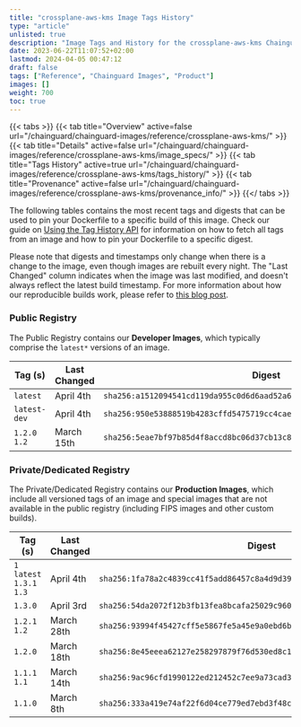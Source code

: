 ```yaml
---
title: "crossplane-aws-kms Image Tags History"
type: "article"
unlisted: true
description: "Image Tags and History for the crossplane-aws-kms Chainguard Image"
date: 2023-06-22T11:07:52+02:00
lastmod: 2024-04-05 00:47:12
draft: false
tags: ["Reference", "Chainguard Images", "Product"]
images: []
weight: 700
toc: true
---
```


{{< tabs >}}
{{< tab title="Overview" active=false url="/chainguard/chainguard-images/reference/crossplane-aws-kms/" >}}
{{< tab title="Details" active=false url="/chainguard/chainguard-images/reference/crossplane-aws-kms/image_specs/" >}}
{{< tab title="Tags History" active=true url="/chainguard/chainguard-images/reference/crossplane-aws-kms/tags_history/" >}}
{{< tab title="Provenance" active=false url="/chainguard/chainguard-images/reference/crossplane-aws-kms/provenance_info/" >}}
{{</ tabs >}}

The following tables contains the most recent tags and digests that can be used to pin your Dockerfile to a specific build of this image. Check our guide on [Using the Tag History API](/chainguard/chainguard-images/using-the-tag-history-api/) for information on how to fetch all tags from an image and how to pin your Dockerfile to a specific digest.

Please note that digests and timestamps only change when there is a change to the image, even though images are rebuilt every night. The "Last Changed" column indicates when the image was last modified, and doesn't always reflect the latest build timestamp. For more information about how our reproducible builds work, please refer to [this blog post](https://www.chainguard.dev/unchained/reproducing-chainguards-reproducible-image-builds).

### Public Registry
The Public Registry contains our **Developer Images**, which typically comprise the `latest*` versions of an image.

| Tag (s)        | Last Changed | Digest                                                                    |
|----------------|--------------|---------------------------------------------------------------------------|
|  `latest`      | April 4th    | `sha256:a1512094541cd119da955c0d6d6aad52a6f69cf455d1576fa53c100ed4f82411` |
|  `latest-dev`  | April 4th    | `sha256:950e53888519b4283cffd5475719cc4cae3a55d61970992a6a0fcd0e1267c5ab` |
|  `1.2.0` `1.2` | March 15th   | `sha256:5eae7bf97b85d4f8accd8bc06d37cb13c873735447acbf02c4b04bcb80cf8091` |


### Private/Dedicated Registry
The Private/Dedicated Registry contains our **Production Images**, which include all versioned tags of an image and special images that are not available in the public registry (including FIPS images and other custom builds).

| Tag (s)                     | Last Changed | Digest                                                                    |
|-----------------------------|--------------|---------------------------------------------------------------------------|
|  `1` `latest` `1.3.1` `1.3` | April 4th    | `sha256:1fa78a2c4839cc41f5add86457c8a4d9d391813c37fe8454b926131325dcdf97` |
|  `1.3.0`                    | April 3rd    | `sha256:54da2072f12b3fb13fea8bcafa25029c9600d3c7f158196920f2a5cda6bc5c19` |
|  `1.2.1` `1.2`              | March 28th   | `sha256:93994f45427cff5e5867fe5a45e9a0ebd6b92920fd3ee36891665d70c8bd5c1e` |
|  `1.2.0`                    | March 18th   | `sha256:8e45eeea62127e258297879f76d530ed8c1d38c009aadc4766a18b60d2eaf519` |
|  `1.1.1` `1.1`              | March 14th   | `sha256:9ac96cfd1990122ed212452c7ee9a73cad3254b801c118b87c7950b50cf23b22` |
|  `1.1.0`                    | March 8th    | `sha256:333a419e74af22f6d04ce779ed7ebd3f48ced836bb852e47ef51a03adbcd4713` |

